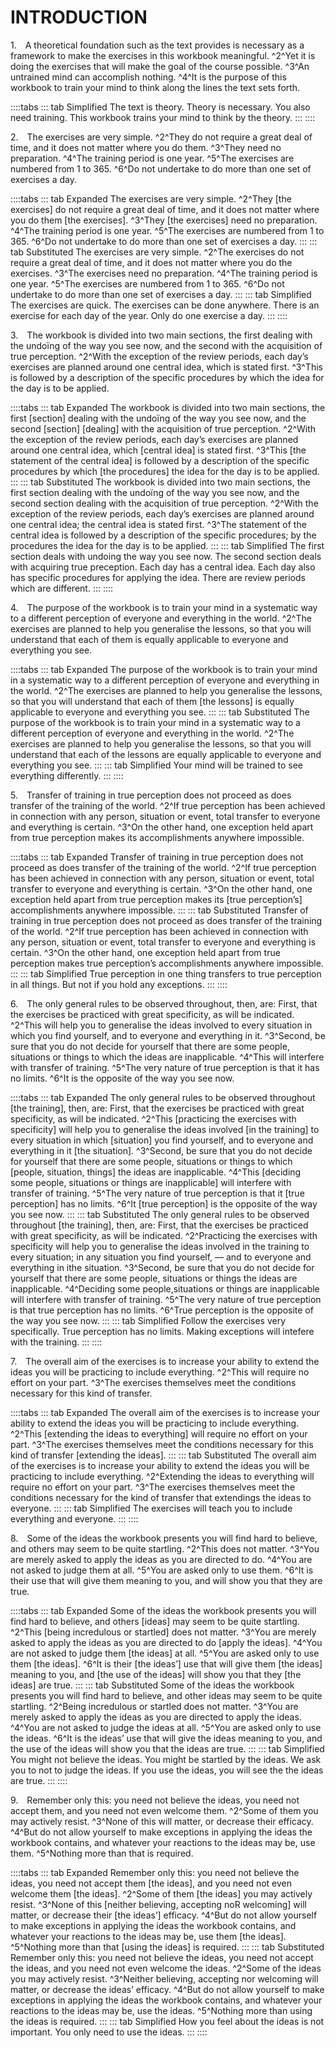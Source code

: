 # INTRODUCTION

<a name="W-in.1"></a>1.&emsp;A theoretical foundation such as the text provides is necessary as a framework to make the exercises in this workbook meaningful. ^2^Yet it is doing the exercises that will make the goal of the course possible. ^3^An untrained mind can accomplish nothing. ^4^It is the purpose of this workbook to train your mind to think along the lines the text sets forth.

::::tabs
::: tab Simplified
The text is theory. Theory is necessary. You also need training. This workbook trains your mind to think by the theory.
:::
::::

<a name="W-in.2"></a>2.&emsp;The exercises are very simple. ^2^They do not require a great deal of time, and it does not matter where you do them. ^3^They need no preparation. ^4^The training period is one year. ^5^The exercises are numbered from 1 to 365. ^6^Do not undertake to do more than one set of exercises a day.

::::tabs
::: tab Expanded
The exercises are very simple. ^2^They [the exercises] do not require a great deal of time, and it does not matter where you do them [the exercises]. ^3^They [the exercises] need no preparation. ^4^The training period is one year. ^5^The exercises are numbered from 1 to 365. ^6^Do not undertake to do more than one set of exercises a day.
:::
::: tab Substituted
The exercises are very simple. ^2^The exercises do not require a great deal of time, and it does not matter where you do the exercises. ^3^The exercises need no preparation. ^4^The training period is one year. ^5^The exercises are numbered from 1 to 365. ^6^Do not undertake to do more than one set of exercises a day.
:::
::: tab Simplified
The exercises are quick. The exercises can be done anywhere. There is an exercise for each day of the year. Only do one exercise a day.
:::
::::

<a name="W-in.3"></a>3.&emsp;The workbook is divided into two main sections, the first dealing with the undoïng of the way you see now, and the second with the acquisition of true perception. ^2^With the exception of the review periods, each day’s exercises are planned around one central idea, which is stated first. ^3^This is followed by a description of the specific procedures by which the idea for the day is to be applied.

::::tabs
::: tab Expanded
The workbook is divided into two main sections, the first [section] dealing with the undoïng of the way you see now, and the second [section] [dealing] with the acquisition of true perception. ^2^With the exception of the review periods, each day’s exercises are planned around one central idea, which [central idea] is stated first. ^3^This [the statement of the central idea] is followed by a description of the specific procedures by which [the procedures] the idea for the day is to be applied.
:::
::: tab Substituted
The workbook is divided into two main sections, the first section dealing with the undoïng of the way you see now, and the second section dealing with the acquisition of true perception. ^2^With the exception of the review periods, each day’s exercises are planned around one central idea; the central idea is stated first. ^3^The statement of the central idea is followed by a description of the specific procedures; by the procedures the idea for the day is to be applied.
:::
::: tab Simplified
The first section deals with undoing the way you see now. The second section deals with acquiring true preception. Each day has a central idea. Each day also has specific procedures for applying the idea. There are review periods which are different.
:::
::::

<a name="W-in.4"></a>4.&emsp;The purpose of the workbook is to train your mind in a systematic way to a different perception of everyone and everything in the world. ^2^The exercises are planned to help you generalise the lessons, so that you will understand that each of them is equally applicable to everyone and everything you see.

::::tabs
::: tab Expanded
The purpose of the workbook is to train your mind in a systematic way to a different perception of everyone and everything in the world. ^2^The exercises are planned to help you generalise the lessons, so that you will understand that each of them [the lessons] is equally applicable to everyone and everything you see.
:::
::: tab Substituted
The purpose of the workbook is to train your mind in a systematic way to a different perception of everyone and everything in the world. ^2^The exercises are planned to help you generalise the lessons, so that you will understand that each of the lessons are equally applicable to everyone and everything you see.
:::
::: tab Simplified
Your mind will be trained to see everything differently. 
:::
::::

<a name="W-in.5"></a>5.&emsp;Transfer of training in true perception does not proceed as does transfer of the training of the world. ^2^If true perception has been achieved in connection with any person, situation or event, total transfer to everyone and everything is certain. ^3^On the other hand, one exception held apart from true perception makes its accomplishments anywhere impossible.

::::tabs
::: tab Expanded
Transfer of training in true perception does not proceed as does transfer of the training of the world. ^2^If true perception has been achieved in connection with any person, situation or event, total transfer to everyone and everything is certain. ^3^On the other hand, one exception held apart from true perception makes its [true perception’s] accomplishments anywhere impossible.
:::
::: tab Substituted
Transfer of training in true perception does not proceed as does transfer of the training of the world. ^2^If true perception has been achieved in connection with any person, situation or event, total transfer to everyone and everything is certain. ^3^On the other hand, one exception held apart from true perception makes true perception’s accomplishments anywhere impossible.
:::
::: tab Simplified
True perception in one thing transfers to true perception in all things. But not if you hold any exceptions.
:::
::::

<a name="W-in.6"></a>6.&emsp;The only general rules to be observed throughout, then, are: First, that the exercises be practiced with great specificity, as will be indicated. ^2^This will help you to generalise the ideas involved to every situation in which you find yourself, and to everyone and everything in it. ^3^Second, be sure that you do not decide for yourself that there are some people, situations or things to which the ideas are inapplicable. ^4^This will interfere with transfer of training. ^5^The very nature of true perception is that it has no limits. ^6^It is the opposite of the way you see now.

::::tabs
::: tab Expanded
The only general rules to be observed throughout [the training], then, are: First, that the exercises be practiced with great specificity, as will be indicated. ^2^This [practicing the exercises with specificity] will help you to generalise the ideas involved [in the training] to every situation in which [situation] you find yourself, and to everyone and everything in it [the situation]. ^3^Second, be sure that you do not decide for yourself that there are some people, situations or things to which [people, situation, things] the ideas are inapplicable. ^4^This [deciding some people, situations or things are inapplicable] will interfere with transfer of training. ^5^The very nature of true perception is that it [true perception] has no limits. ^6^It [true perception] is the opposite of the way you see now.
:::
::: tab Substituted
The only general rules to be observed throughout [the training], then, are: First, that the exercises be practiced with great specificity, as will be indicated. ^2^Practicing the exercises with specificity will help you to generalise the ideas involved in the training to every situation; in any situation you find yourself, — and to everyone and everything in ithe situation. ^3^Second, be sure that you do not decide for yourself that there are some people, situations or things the ideas are inapplicable. ^4^Deciding some people,situations or things are inapplicable will interfere with transfer of training. ^5^The very nature of true perception is that true perception has no limits. ^6^True perception is the opposite of the way you see now.
:::
::: tab Simplified
Follow the exercises very specifically. True perception has no limits. Making exceptions will intefere with the training.
:::
::::

<a name="W-in.7"></a>7.&emsp;The overall aim of the exercises is to increase your ability to extend the ideas you will be practicing to include everything. ^2^This will require no effort on your part. ^3^The exercises themselves meet the conditions necessary for this kind of transfer.

::::tabs
::: tab Expanded
The overall aim of the exercises is to increase your ability to extend the ideas you will be practicing to include everything. ^2^This [extending the ideas to everything] will require no effort on your part. ^3^The exercises themselves meet the conditions necessary for this kind of transfer [extending the ideas].
:::
::: tab Substituted
The overall aim of the exercises is to increase your ability to extend the ideas you will be practicing to include everything. ^2^Extending the ideas to everything will require no effort on your part. ^3^The exercises themselves meet the conditions necessary for the kind of transfer that extendings the ideas to everyone.
:::
::: tab Simplified
The exercises will teach you to include everything and everyone. 
:::
::::

<a name="W-in.8"></a>8.&emsp;Some of the ideas the workbook presents you will find hard to believe, and others may seem to be quite startling. ^2^This does not matter. ^3^You are merely asked to apply the ideas as you are directed to do. ^4^You are not asked to judge them at all. ^5^You are asked only to use them. ^6^It is their use that will give them meaning to you, and will show you that they are true.

::::tabs
::: tab Expanded
Some of the ideas the workbook presents you will find hard to believe, and others [ideas] may seem to be quite startling. ^2^This [being incredulous or startled] does not matter. ^3^You are merely asked to apply the ideas as you are directed to do [apply the ideas]. ^4^You are not asked to judge them [the ideas] at all. ^5^You are asked only to use them [the ideas]. ^6^It is their [the ideas’] use that will give them [the ideas] meaning to you, and [the use of the ideas] will show you that they [the ideas] are true.
:::
::: tab Substituted
Some of the ideas the workbook presents you will find hard to believe, and other ideas may seem to be quite startling. ^2^Being incredulous or startled does not matter. ^3^You are merely asked to apply the ideas as you are directed to apply the ideas. ^4^You are not asked to judge the ideas at all. ^5^You are asked only to use the ideas. ^6^It is the ideas’ use that will give the ideas meaning to you, and the use of the ideas will show you that the ideas are true.
:::
::: tab Simplified
You might not believe the ideas. You might be startled by the ideas. We ask you to not to judge the ideas. If you use the ideas, you will see the the ideas are true.
:::
::::

<a name="W-in.9"></a>9.&emsp;Remember only this: you need not believe the ideas, you need not accept them, and you need not even welcome them. ^2^Some of them you may actively resist. ^3^None of this will matter, or decrease their efficacy. ^4^But do not allow yourself to make exceptions in applying the ideas the workbook contains, and whatever your reactions to the ideas may be, use them. ^5^Nothing more than that is required.

::::tabs
::: tab Expanded
Remember only this: you need not believe the ideas, you need not accept them [the ideas], and you need not even welcome them [the ideas]. ^2^Some of them [the ideas] you may actively resist. ^3^None of this [neither believing, accepting noR welcoming] will matter, or decrease their [the ideas’] efficacy. ^4^But do not allow yourself to make exceptions in applying the ideas the workbook contains, and whatever your reactions to the ideas may be, use them [the ideas]. ^5^Nothing more than that [using the ideas] is required.
:::
::: tab Substituted
Remember only this: you need not believe the ideas, you need not accept the ideas, and you need not even welcome the ideas. ^2^Some of the ideas you may actively resist. ^3^Neither believing, accepting nor welcoming will matter, or decrease the ideas’ efficacy. ^4^But do not allow yourself to make exceptions in applying the ideas the workbook contains, and whatever your reactions to the ideas may be, use the ideas. ^5^Nothing more than using the ideas is required.
:::
::: tab Simplified
How you feel about the ideas is not important. You only need to use the ideas. 
:::
::::